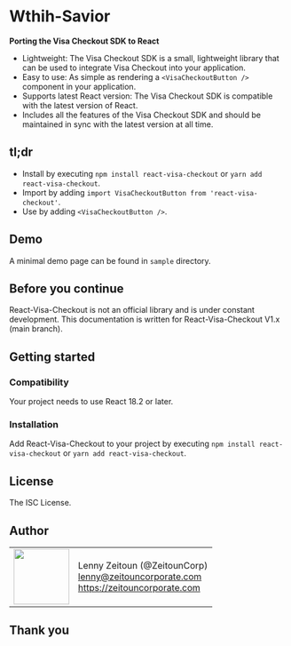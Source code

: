 # Wthih-Savior

**Porting the Visa Checkout SDK to React**

- Lightweight: The Visa Checkout SDK is a small, lightweight library that can be used to integrate Visa Checkout into your application.
- Easy to use: As simple as rendering a `<VisaCheckoutButton />` component in your application.
- Supports latest React version: The Visa Checkout SDK is compatible with the latest version of React.
- Includes all the features of the Visa Checkout SDK and should be maintained in sync with the latest version at all time.

## tl;dr

- Install by executing `npm install react-visa-checkout` or `yarn add react-visa-checkout`.
- Import by adding `import VisaCheckoutButton from 'react-visa-checkout'`.
- Use by adding `<VisaCheckoutButton />`.

## Demo

A minimal demo page can be found in `sample` directory.

## Before you continue

React-Visa-Checkout is not an official library and is under constant development. This documentation is written for React-Visa-Checkout V1.x (main branch).

## Getting started

### Compatibility

Your project needs to use React 18.2 or later.

### Installation

Add React-Visa-Checkout to your project by executing `npm install react-visa-checkout` or `yarn add react-visa-checkout`.

## License

The ISC License.

## Author

<table>
  <tr>
    <td>
      <img src="https://github.com/ZeitounCorp.png?s=100" width="100">
    </td>
    <td>
      Lenny Zeitoun (@ZeitounCorp)<br />
      <a href="mailto:lenny@zeitouncorporate.com">lenny@zeitouncorporate.com</a><br />
      <a href="https://zeitouncorporate.com">https://zeitouncorporate.com</a>
    </td>
  </tr>
</table>

## Thank you
